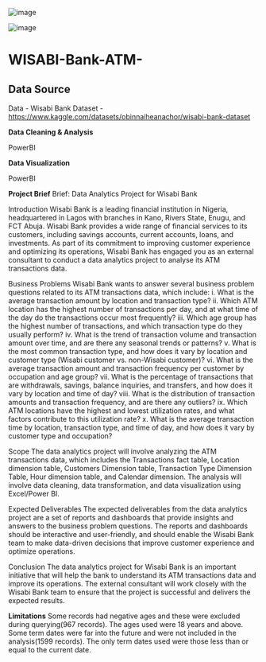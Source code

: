 ![image](https://github.com/bowoseni/WISABI-Bank-ATM-/assets/44380980/5da0cf2a-f919-4d7e-a1bb-79021fd25166)

![image](https://github.com/bowoseni/WISABI-Bank-ATM-/assets/44380980/b2db8146-7e0d-4455-9330-4fcce4206cb0)

# WISABI-Bank-ATM-
## Data Source
Data - Wisabi Bank Dataset - https://www.kaggle.com/datasets/obinnaiheanachor/wisabi-bank-dataset

**Data Cleaning & Analysis**

PowerBI

**Data Visualization**

PowerBI

**Project Brief**
Brief: Data Analytics Project for Wisabi Bank

Introduction
Wisabi Bank is a leading financial institution in Nigeria, headquartered in Lagos with branches in Kano, Rivers State, Enugu, and FCT Abuja. Wisabi Bank provides a wide range of financial services to its customers, including savings accounts, current accounts, loans, and investments. As part of its commitment to improving customer experience and optimizing its operations, Wisabi Bank has engaged you as an external consultant to conduct a data analytics project to analyse its ATM transactions data.

Business Problems
Wisabi Bank wants to answer several business problem questions related to its ATM transactions data, which include:
i.	What is the average transaction amount by location and transaction type?
ii.	Which ATM location has the highest number of transactions per day, and at what time of the day do the transactions occur most frequently?
iii.	Which age group has the highest number of transactions, and which transaction type do they usually perform?
iv.	What is the trend of transaction volume and transaction amount over time, and are there any seasonal trends or patterns?
v.	What is the most common transaction type, and how does it vary by location and customer type (Wisabi customer vs. non-Wisabi customer)?
vi.	What is the average transaction amount and transaction frequency per customer by occupation and age group?
vii.	What is the percentage of transactions that are withdrawals, savings, balance inquiries, and transfers, and how does it vary by location and time of day?
viii.	What is the distribution of transaction amounts and transaction frequency, and are there any outliers?
ix.	Which ATM locations have the highest and lowest utilization rates, and what factors contribute to this utilization rate?
x.	What is the average transaction time by location, transaction type, and time of day, and how does it vary by customer type and occupation?

Scope
The data analytics project will involve analyzing the ATM transactions data, which includes the Transactions fact table, Location dimension table, Customers Dimension table, Transaction Type Dimension Table, Hour dimension table, and Calendar dimension. The analysis will involve data cleaning, data transformation, and data visualization using Excel/Power BI.

Expected Deliverables
The expected deliverables from the data analytics project are a set of reports and dashboards that provide insights and answers to the business problem questions. The reports and dashboards should be interactive and user-friendly, and should enable the Wisabi Bank team to make data-driven decisions that improve customer experience and optimize operations.

Conclusion
The data analytics project for Wisabi Bank is an important initiative that will help the bank to understand its ATM transactions data and improve its operations. The external consultant will work closely with the Wisabi Bank team to ensure that the project is successful and delivers the expected results.


**Limitations**
Some records had negative ages and these were excluded during querying(967 records). The ages used were 18 years and above.
Some term dates were far into the future and were not included in the analysis(1599 records). The only term dates used were those less than or equal to the current date.
